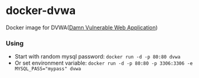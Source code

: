 # docker-dvwa
Docker image for DVWA([Damn Vulnerable Web Application](http://www.dvwa.co.uk/))

### Using

- Start with random mysql password: `docker run -d -p 80:80 dvwa`
- Or set environment variable: `docker run -d -p 80:80 -p 3306:3306 -e MYSQL_PASS="mypass" dvwa`
